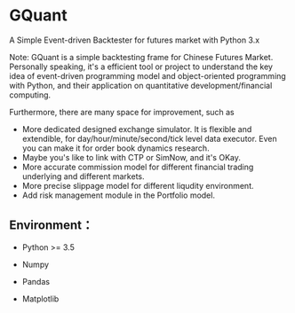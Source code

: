 # GQuant

A Simple Event-driven Backtester for futures market with Python 3.x

Note: GQuant is a simple backtesting frame for Chinese Futures Market. Personally speaking, it's a efficient tool or project to understand the key idea of event-driven programming model and object-oriented programming with Python, and their application on quantitative development/financial computing. 

Furthermore, there are many space for improvement, such as 

- More dedicated designed exchange simulator. It is flexible and extendible, for day/hour/minute/second/tick level data executor. Even you can make it for order book dynamics research.
- Maybe you's like to link with CTP or SimNow, and it's OKay.
- More accurate commission model for different financial trading underlying and  different markets. 
- More precise slippage model for different liqudity environment.
- Add risk management module in the Portfolio model.

## Environment：

- Python >= 3.5

- Numpy

- Pandas

- Matplotlib

  ​